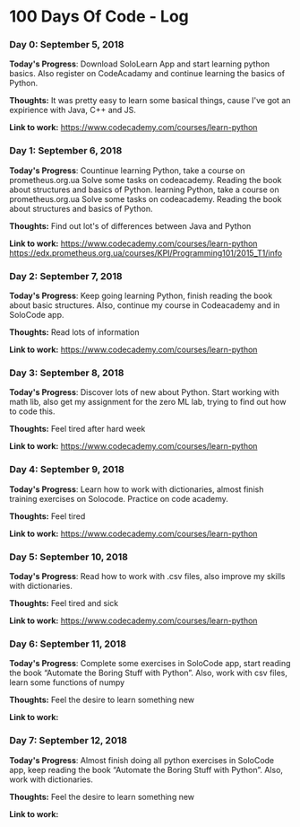 # 100 Days Of Code - Log

### Day 0: September 5, 2018 

**Today's Progress**: Download SoloLearn App and start learning python basics. Also register on CodeAcadamy and continue learning the basics of Python.

**Thoughts:** It was pretty easy to learn some basical things, cause I've got an expirience with Java, C++ and JS.  

**Link to work:** https://www.codecademy.com/courses/learn-python
 

### Day 1: September 6, 2018 

**Today's Progress**: Countinue learning Python, take a course on prometheus.org.ua 
Solve some tasks on codeacademy. Reading the book about structures and basics of Python.
 learning Python, take a course on prometheus.org.ua 
Solve some tasks on codeacademy. Reading the book about structures and basics of Python.

**Thoughts:** Find out lot's of differences between Java and Python

**Link to work:** https://www.codecademy.com/courses/learn-python
https://edx.prometheus.org.ua/courses/KPI/Programming101/2015_T1/info
 
 ### Day 2: September 7, 2018 

**Today's Progress**: Keep going learning Python, finish reading the book about basic structures. Also, continue my course in Codeacademy and in SoloCode app. 

**Thoughts:** Read lots of information

**Link to work:** https://www.codecademy.com/courses/learn-python

 ### Day 3: September 8, 2018 

**Today's Progress**: Discover lots of new about Python. Start working with math lib, also get my  assignment for the zero ML lab, trying to find out how to code this. 

**Thoughts:** Feel tired after hard week

**Link to work:** https://www.codecademy.com/courses/learn-python

 ### Day 4: September 9, 2018 

**Today's Progress**: Learn how to work with dictionaries, almost finish training  exercises on Solocode. Practice on code academy.

**Thoughts:** Feel tired 

**Link to work:** https://www.codecademy.com/courses/learn-python

### Day 5: September 10, 2018 

**Today's Progress**: Read how to work with .csv files, also improve my skills with dictionaries. 

**Thoughts:** Feel tired and sick

**Link to work:** https://www.codecademy.com/courses/learn-python

### Day 6: September 11, 2018 

**Today's Progress**: Complete some exercises in SoloCode app, start reading the book “Automate the Boring Stuff with Python”. Also, work with csv files, learn some functions of numpy

**Thoughts:** Feel the desire to learn something new

**Link to work:** 
### Day 7: September 12, 2018 

**Today's Progress**: Almost finish doing all python exercises in SoloCode app, keep reading the book “Automate the Boring Stuff with Python”. Also, work with dictionaries.

**Thoughts:** Feel the desire to learn something new

**Link to work:** 


